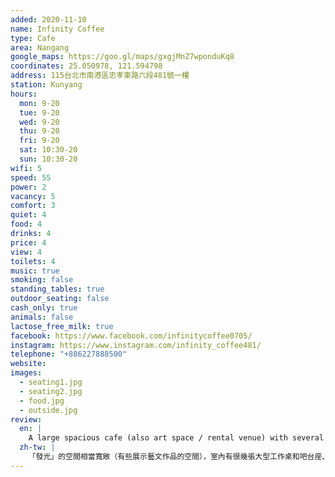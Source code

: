 ```yaml
---
added: 2020-11-10
name: Infinity Coffee
type: Cafe
area: Nangang
google_maps: https://goo.gl/maps/gxgjMnZ7wponduKq8
coordinates: 25.050978, 121.594798
address: 115台北市南港區忠孝東路六段481號一樓
station: Kunyang
hours:
  mon: 9-20
  tue: 9-20
  wed: 9-20
  thu: 9-20
  fri: 9-20
  sat: 10:30-20
  sun: 10:30-20
wifi: 5
speed: 55
power: 2
vacancy: 5
comfort: 3
quiet: 4
food: 4
drinks: 4
price: 4
view: 4
toilets: 4
music: true
smoking: false
standing_tables: true
outdoor_seating: false
cash_only: true
animals: false
lactose_free_milk: true
facebook: https://www.facebook.com/infinitycoffee0705/
instagram: https://www.instagram.com/infinity_coffee481/
telephone: "+886227888500"
website: 
images:
  - seating1.jpg
  - seating2.jpg
  - food.jpg
  - outside.jpg
review:
  en: |
    A large spacious cafe (also art space / rental venue) with several large work tables, counter seats, and sofa area. Large windows with good natural lighting. Good food and decent drink selection. Fast WiFi, but not very many tables have power outlets unfortunately. Pretty empty and quiet on a weekday so definitely a nice place to sit and get some work done at.
  zh-tw: |
    「發光」的空間相當寬敞（有些展示藝文作品的空間），室內有很幾張大型工作桌和吧台座、沙發區。我很希歡這裡的大窗戶，讓陽光大大方方得透進來，打亮整個空間。平日氣氛非常悠閒寧靜，絕對稱得上是優秀的工作環境，也很打發時間。這裡也提供了不錯的食物和飲料，WiFi很快，只可惜只有很少數位置有插座。
---
```

